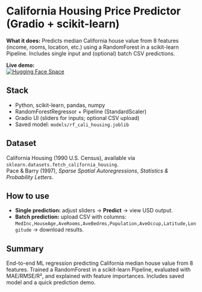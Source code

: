 
# California Housing Price Predictor (Gradio + scikit-learn)

**What it does:** Predicts median California house value from 8 features (income, rooms, location, etc.) using a RandomForest in a scikit-learn Pipeline. Includes single input and (optional) batch CSV predictions.

**Live demo:**  
[![Hugging Face Space](https://img.shields.io/badge/Spaces-Live-blue)](https://rohithvarmasuraparaju-cali-housing.hf.space/)

## Stack
- Python, scikit-learn, pandas, numpy
- RandomForestRegressor + Pipeline (StandardScaler)
- Gradio UI (sliders for inputs; optional CSV upload)
- Saved model: `models/rf_cali_housing.joblib`

## Dataset
California Housing (1990 U.S. Census), available via `sklearn.datasets.fetch_california_housing`.  
Pace & Barry (1997), *Sparse Spatial Autoregressions*, *Statistics & Probability Letters*.

## How to use
- **Single prediction:** adjust sliders → **Predict** → view USD output.  
- **Batch prediction:** upload CSV with columns:  
  `MedInc,HouseAge,AveRooms,AveBedrms,Population,AveOccup,Latitude,Longitude` → download results.

## Summary
End-to-end ML regression predicting California median house value from 8 features. Trained a RandomForest in a scikit-learn Pipeline, evaluated with MAE/RMSE/R², and explained with feature importances. Includes saved model and a quick prediction demo.


